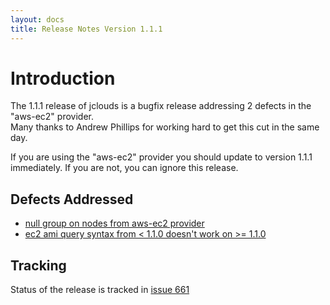 ```yaml
---
layout: docs
title: Release Notes Version 1.1.1
---
```

# Introduction
The 1.1.1 release of jclouds is a bugfix release addressing 2 defects in the "aws-ec2" provider.  
Many thanks to Andrew Phillips for working hard to get this cut in the same day.

If you are using the "aws-ec2" provider you should update to version 1.1.1 immediately.  If you are not, you can ignore this release.

## Defects Addressed
  * [null group on nodes from aws-ec2 provider](http://code.google.com/p/jclouds/issues/detail?id=660)
  * [ec2 ami query syntax from < 1.1.0 doesn't work on >= 1.1.0](http://code.google.com/p/jclouds/issues/detail?id=662)

## Tracking

Status of the release is tracked in [issue 661](http://code.google.com/p/jclouds/issues/detail?id=661)
